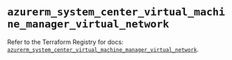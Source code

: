 # `azurerm_system_center_virtual_machine_manager_virtual_network`

Refer to the Terraform Registry for docs: [`azurerm_system_center_virtual_machine_manager_virtual_network`](https://registry.terraform.io/providers/hashicorp/azurerm/4.33.0/docs/resources/system_center_virtual_machine_manager_virtual_network).
